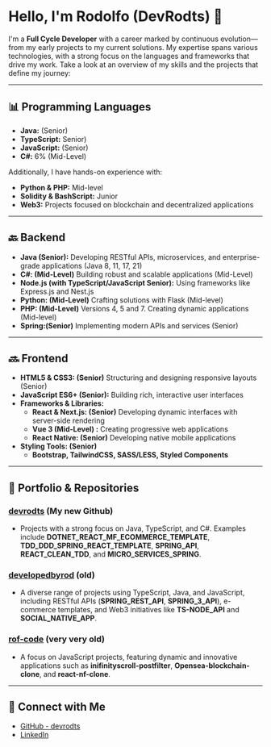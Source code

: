 # Hello, I'm Rodolfo (DevRodts) 👋

I'm a **Full Cycle Developer** with a career marked by continuous evolution—from my early projects to my current solutions. My expertise spans various technologies, with a strong focus on the languages and frameworks that drive my work. Take a look at an overview of my skills and the projects that define my journey:

---

## 📊 Programming Languages

- **Java:** (Senior)  
- **TypeScript:** Senior)  
- **JavaScript:** (Senior)  
- **C#:** 6% (Mid-Level)

Additionally, I have hands-on experience with:
- **Python & PHP:** Mid-level  
- **Solidity & BashScript:** Junior  
- **Web3:** Projects focused on blockchain and decentralized applications

---

## 🔙 Backend

- **Java (Senior):** Developing RESTful APIs, microservices, and enterprise-grade applications (Java 8, 11, 17, 21)  
- **C#: (Mid-Level)** Building robust and scalable applications (Mid-Level)
- **Node.js (with TypeScript/JavaScript Senior):** Using frameworks like Express.js and Nest.js  
- **Python: (Mid-Level)** Crafting solutions with Flask (Mid-level)  
- **PHP: (Mid-Level)** Versions 4, 5 and 7. Creating dynamic applications (Mid-level)  
- **Spring:(Senior)** Implementing modern APIs and services (Senior)

---

## 🔜 Frontend

- **HTML5 & CSS3: (Senior)** Structuring and designing responsive layouts  (Senior)
- **JavaScript ES6+ (Senior):** Building rich, interactive user interfaces  
- **Frameworks & Libraries:**  
  - **React & Next.js: (Senior)** Developing dynamic interfaces with server-side rendering 
  - **Vue 3 (Mid-Level) :** Creating progressive web applications
  - **React Native: (Senior)** Developing native mobile applications
- **Styling Tools: (Senior)**  
  - **Bootstrap, TailwindCSS, SASS/LESS, Styled Components**

---

## 🚀 Portfolio & Repositories

### [devrodts](https://github.com/devrodts) (My new Github)
- Projects with a strong focus on Java, TypeScript, and C#. Examples include **DOTNET_REACT_MF_ECOMMERCE_TEMPLATE**, **TDD_DDD_SPRING_REACT_TEMPLATE**, **SPRING_API**, **REACT_CLEAN_TDD**, and **MICRO_SERVICES_SPRING**.

### [developedbyrod](https://github.com/developedbyrod?tab=repositories) (old)
- A diverse range of projects using TypeScript, Java, and JavaScript, including RESTful APIs (**SPRING_REST_API**, **SPRING_3_API**), e-commerce templates, and Web3 initiatives like **TS-NODE_API** and **SOCIAL_NATIVE_APP**.
  
### [rof-code](https://github.com/rof-code?tab=repositories) (very very old)
- A focus on JavaScript projects, featuring dynamic and innovative applications such as **inifinityscroll-postfilter**, **Opensea-blockchain-clone**, and **react-nf-clone**.


---

## 🤝 Connect with Me

- [GitHub - devrodts](https://github.com/devrodts)
- [LinkedIn](https://www.linkedin.com/in/rodolfo-rodrigues-980319345)
